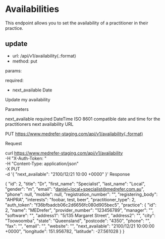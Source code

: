 # Availabilities
This endpoint allows you to set the availability of a practitioner in their practice.

## update
* url: /api/v1/availability(.:format)
* method: put

params:

required:

* next_available Date

Update my availability

Parameters

next_available	required	DateTime	ISO 8601 compatible date and time for the practitioners next availability
URL

PUT https://www.medrefer-staging.com/api/v1/availability(.:format)

Request

curl https://www.medrefer-staging.com/api/v1/availability \
     -H "X-Auth-Token: <token>" \
     -H "Content-Type: application/json" \
     -X PUT \
     -d '{ "next_available": "2100/12/21 10:00 +0000" }'
Response

{
    "id": 2,
    "title": "Dr",
    "first_name": "Specialist",
    "last_name": "Local",
    "gender": "m",
    "email": "daniel+local+specialist@medrefer.com.au",
    "phone": null,
    "mobile": null,
    "registration_number": "",
    "registering_body": "AHPRA",
    "interests": "foobar, test, beer",
    "practitioner_type": 2,
    "auth_token": "f36bfbadcb06c2d6656fc080d905bec5",
    "practice": {
        "id": 2,
        "name": "MEDrefer",
        "provider_number": "123456789",
        "manager": "",
        "software": "",
        "address1": "5/135 Margaret Street",
        "address2": "",
        "city": "Toowoomba",
        "state": "Queensland",
        "postcode": "4350",
        "phone": "",
        "fax": "",
        "email": "",
        "website": "",
        "next_available": "2100/12/21 10:00:00 +0000",
        "longitude": 151.956782,
        "latitude": -27.561028
    }
}

